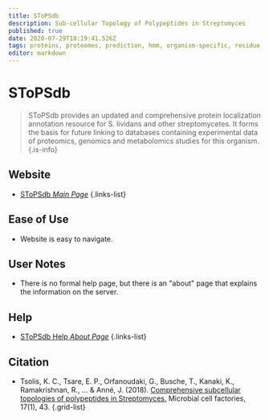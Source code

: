 ```yaml
---
title: SToPSdb
description: Sub-cellular Topology of Polypeptides in Streptomyces
published: true
date: 2020-07-29T18:19:41.526Z
tags: proteins, proteomes, prediction, hmm, organism-specific, residue, localization
editor: markdown
---
```


# SToPSdb

> SToPSdb provides an updated and comprehensive protein localization annotation resource for S. lividans and other streptomycetes. It forms the basis for future linking to databases containing experimental data of proteomics, genomics and metabolomics studies for this organism. 
{.is-info}

 

## Website 

- [SToPSdb *Main Page*](http://www.stopsdb.eu/step2golist.php)
 {.links-list}

## Ease of Use

- Website is easy to navigate.

## User Notes

- There is no formal help page, but there is an "about" page that explains the information on the server. 

## Help

- [SToPSdb Help *About Page*](http://www.stopsdb.eu/info.php)
{.links-list}

## Citation 

- Tsolis, K. C., Tsare, E. P., Orfanoudaki, G., Busche, T., Kanaki, K., Ramakrishnan, R., ... & Anné, J. (2018). [Comprehensive subcellular topologies of polypeptides in Streptomyces.](https://microbialcellfactories.biomedcentral.com/articles/10.1186/s12934-018-0892-0?optIn=true) Microbial cell factories, 17(1), 43.
{.grid-list}